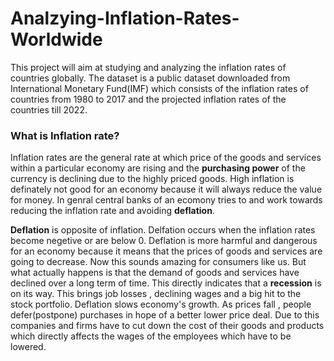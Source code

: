 # Analzying-Inflation-Rates-Worldwide
This project will aim at studying and analyzing the inflation rates of countries globally. The dataset is a public dataset downloaded from International Monetary Fund(IMF) which consists of the inflation rates of countries from 1980 to 2017 and the projected inflation rates of the countries till 2022.

### What is Inflation rate?

Inflation rates are the general rate at which price of the goods and services within a particular economy are rising and the __purchasing power__ of the currency is declining due to the highly priced goods. High inflation is definately not good for an economy because it will always reduce the value for money. In genral central banks of an ecomony tries to and work towards reducing the inflation rate and avoiding __deflation__. 

__Deflation__ is opposite of inflation. Delfation occurs when the inflation rates become negetive or are below 0. Deflation is more harmful and dangerous for an economy because it means that the prices of goods and services are going to decrease. Now this sounds amazing for consumers like us. But what actually happens is that the demand of goods and services have declined over a long term of time. This directly indicates that a __recession__ is on its way. This brings job losses , declining wages and a big hit to the stock portfolio. Deflation slows economy's growth. As prices fall , people defer(postpone) purchases in hope of a better lower price deal. Due to this companies and firms have to cut down the cost of their goods and products which directly affects the wages of the employees which have to be lowered. 
